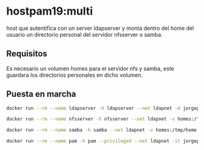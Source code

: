 # hostpam19:multi

host que autentifica con un server ldapserver y monta dentro del home del usuario un directorio personal del servidor nfsserver o samba.

## Requisitos

Es necesario un volumen homes para el servidor nfs y samba, este guardara los directorios personales en dicho volumen.

## Puesta en marcha

```bash
docker run --rm --name ldapserver -h ldapserver --net ldapnet -d jorgepastorr/ldapserver19

docker run --rm --name nfsserver -h nfsserver --net ldapnet -v homes:/tmp/home/ --privileged -d jorgepastorr/nfsserver:ldap

docker run --rm --name samba -h samba --net ldapnet -v homes:/tmp/home --privileged -d jorgepastorr/samba19:pam

docker run --rm --name pam -h pam --privileged --net ldapnet -it jorgepastorr/hostpam19:nfs
```
